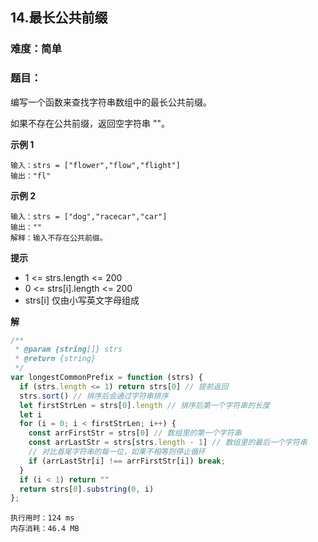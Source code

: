 ## 14.最长公共前缀
### 难度：简单  

### 题目：  
编写一个函数来查找字符串数组中的最长公共前缀。  

如果不存在公共前缀，返回空字符串 ""。


**示例 1**

```
输入：strs = ["flower","flow","flight"]
输出："fl"
```
**示例 2**

```
输入：strs = ["dog","racecar","car"]
输出：""
解释：输入不存在公共前缀。
```


**提示**
+ 1 <= strs.length <= 200
+ 0 <= strs[i].length <= 200
+ strs[i] 仅由小写英文字母组成

**解**
```js
/**
 * @param {string[]} strs
 * @return {string}
 */
var longestCommonPrefix = function (strs) {
  if (strs.length <= 1) return strs[0] // 提前返回
  strs.sort() // 排序后会通过字符串排序
  let firstStrLen = strs[0].length // 排序后第一个字符串的长度
  let i
  for (i = 0; i < firstStrLen; i++) {
    const arrFirstStr = strs[0] // 数组里的第一个字符串
    const arrLastStr = strs[strs.length - 1] // 数组里的最后一个字符串
    // 对比首尾字符串的每一位，如果不相等则停止循环
    if (arrLastStr[i] !== arrFirstStr[i]) break;
  }
  if (i < 1) return ""
  return strs[0].substring(0, i)
};
```
```
执行用时：124 ms
内存消耗：46.4 MB
```